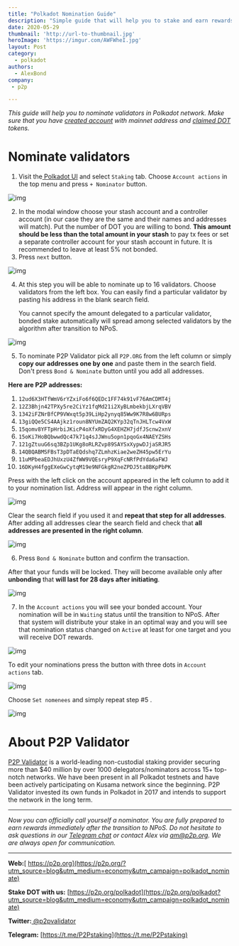 ```yaml
---
title: "Polkadot Nomination Guide"
description: "Simple guide that will help you to stake and earn rewards in Polkadot network"
date: 2020-05-29
thumbnail: 'http://url-to-thumbnail.jpg'
heroImage: 'https://imgur.com/AWFWheI.jpg'
layout: Post
category:
  - polkadot
authors:
  - AlexBond
company:
 - p2p

---
```


*This guide will help you to nominate validators in Polkadot network. Make sure that you have [created account](https://economy.p2p.org/create-account-in-polkadot-network) with mainnet address and [claimed DOT](https://economy.p2p.org/claim-dot-with-polkadotjs) tokens.* 

# Nominate validators

1. Visit the[ Polkadot UI](https://polkadot.js.org/apps) and select `Staking` tab. Choose `Account actions` in the top menu and press `+ Nominator` button.



![img](https://imgur.com/TTNYJu1.jpg)



2. In the modal window choose your stash account and a controller account (in our case they are the same and their names and addresses will match). Put the number of DOT you are willing to bond. **This amount should be less than the total amount in your stash** to pay tx fees or set a separate controller account for your stash account in future. It is recommended to leave at least 5% not bonded.
3. Press `next` button.



![img](https://imgur.com/xm1ImvS.jpg)



4. At this step you will be able to nominate up to 16 validators. Choose validators from the left box. You can easily find a particular validator by pasting his address in the blank search field.

   You cannot specify the amount delegated to a particular validator, bonded stake automatically will spread among selected validators by the algorithm after transition to NPoS.



![img](https://imgur.com/5ijByOs.jpg)



5. To nominate P2P Validator pick all `P2P.ORG` from the left column or simply **copy our addresses one by one** and paste them in the search field. Don't press `Bond & Nominate` button until you add all addresses.

**Here are P2P addresses:**  

1. `12ud6X3HTfWmV6rYZxiFo6f6QEDc1FF74k91vF76AmCDMT4j`
2. `12Z3Bhjn42TPXy5re2CiYz1fqMd21i2XyBLmbekbjLXrqVBV`
3. `1342iFZNrBfCP9VWxqt5p39LiHp2ynyq85Ww9K7R8w6BURps`
4. `13giQQe5CS4AAjkz1roun8NYUmZAQ2KYp32qTnJHLTcw4VxW`
5. `15qomv8YFTpHrbiJKicP4oXfxRDyG4XEHZH7jdfJScnw2xnV`
6. `15oKi7HoBQbwwdQc47k71q4sJJWnu5opn1pqoGx4NAEYZSHs`
7. `121gZtuuG6sq3BZp1UKg8oRLRZvp89SAYSxXypwDJjaSRJR5`
8. `14QBQABMSFBsT3pDTaEQdshq7ZLmhzKiae2weZH45pw5ErYu`
9. `11uMPbeaEDJhUxzU4ZfWW9VQEsryP9XqFcNRfPdYda6aFWJ`
10. `16DKyH4fggEXeGwCytqM19e9NFGkgR2neZPDJ5ta8BKpPbPK`

Press with the left click on the account appeared in the left column to add it to your nomination list. Address will appear in the right column.



![img](https://imgur.com/RzkWNrT.jpg)



Clear the search field if you used it and **repeat that step for all addresses**. After adding all addresses clear the search field and check that **all addresses are presented in the right column**. 



![img](https://imgur.com/acURVHP.jpg)



6. Press `Bond & Nominate` button and confirm the transaction.

After that your funds will be locked. They will become available only after **unbonding** that **will last for 28 days after initiating**.



![img](https://imgur.com/iSJGVno.jpg)



7. In the `Account actions` you will see your bonded account. Your nomination will be in `Waiting` status until the transition to NPoS. After that system will distribute your stake in an optimal way and you will see that nomination status changed on `Active` at least for one target and you will receive DOT rewards.



![img](https://imgur.com/X9umYEL.jpg)



To edit your nominations press the button with three dots in `Account actions` tab.



![img](https://imgur.com/gWO32vj.jpg)



Choose `Set nomenees` and simply repeat step #5 .



![img](https://imgur.com/W1bJnmp.jpg)



# About P2P Validator

[P2P Validator](https://p2p.org/?utm_source=blog&utm_medium=economy&utm_campaign=polkadot_nominate) is a world-leading non-custodial staking provider securing more than $40 million by over 1000 delegators/nominators across 15+ top-notch networks. We have been present in all Polkadot testnets and have been actively participating on Kusama network since the beginning. P2P Validator invested its own funds in Polkadot in 2017 and intends to support the network in the long term.

------

*Now you can officially call yourself a nominator. You are fully prepared to earn rewards immediately after the transition to NPoS. Do not hesitate to ask questions in our [Telegram chat](https://t.me/P2Pstaking) or contact Alex via am@p2p.org. We are always open for communication.*

------

**Web:**[ https://p2p.org](https://p2p.org/?utm_source=blog&utm_medium=economy&utm_campaign=polkadot_nominate)

**Stake DOT with us:** [https://p2p.org/polkadot](https://p2p.org/polkadot?utm_source=blog&utm_medium=economy&utm_campaign=polkadot_nominate)

**Twitter:**[ @p2pvalidator](https://twitter.com/p2pvalidator)

**Telegram:** [https://t.me/P2Pstaking](https://t.me/P2Pstaking)


